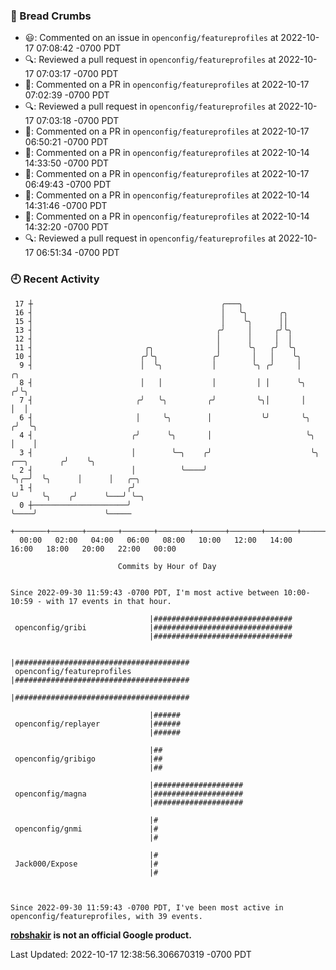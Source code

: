 ### 🍞 Bread Crumbs

 * 😃: Commented on an issue in `openconfig/featureprofiles` at 2022-10-17 07:08:42 -0700 PDT
 * 🔍: Reviewed a pull request in  `openconfig/featureprofiles` at 2022-10-17 07:03:17 -0700 PDT
 * 💬: Commented on a PR in  `openconfig/featureprofiles` at 2022-10-17 07:02:39 -0700 PDT
 * 🔍: Reviewed a pull request in  `openconfig/featureprofiles` at 2022-10-17 07:03:18 -0700 PDT
 * 💬: Commented on a PR in  `openconfig/featureprofiles` at 2022-10-17 06:50:21 -0700 PDT
 * 💬: Commented on a PR in  `openconfig/featureprofiles` at 2022-10-14 14:33:50 -0700 PDT
 * 💬: Commented on a PR in  `openconfig/featureprofiles` at 2022-10-17 06:49:43 -0700 PDT
 * 💬: Commented on a PR in  `openconfig/featureprofiles` at 2022-10-14 14:31:46 -0700 PDT
 * 💬: Commented on a PR in  `openconfig/featureprofiles` at 2022-10-14 14:32:20 -0700 PDT
 * 🔍: Reviewed a pull request in  `openconfig/featureprofiles` at 2022-10-17 06:51:34 -0700 PDT

### 🕘 Recent Activity
```
 17 ┼                                          ╭───╮
 16 ┤                                          │   ╰╮       ╭╮
 15 ┤                                          │    ╰╮      ││
 13 ┤                                         ╭╯     │     ╭╯╰╮
 12 ┤                                         │      │     │  │
 11 ┤                         ╭╮              │      ╰╮   ╭╯  ╰╮
 10 ┤                        ╭╯╰╮            ╭╯       │   │    ╰╮
  9 ┤                        │  ╰╮           │        ╰╮ ╭╯     │                     ╭╮
  8 ┤                        │   │           │         │ │      ╰╮                   ╭╯╰╮
  7 ┤                       ╭╯   ╰╮         ╭╯         ╰╮│       │                   │  │
  6 ┤                       │     ╰╮        │           ╰╯       ╰╮                 ╭╯  ╰╮
  4 ┤                      ╭╯      ╰╮       │                     ╰╮                │    │
  3 ┤                      │        ╰─╮    ╭╯                      ╰╮   ╭──╮       ╭╯    ╰╮
  2 ┤                      │          ╰────╯                        ╰╮╭─╯  ╰╮      │      │   ╭─╮
  1 ┤                     ╭╯                                         ╰╯     ╰╮    ╭╯      ╰───╯ ╰─╮
  0 ┼─────────────────────╯                                                  ╰────╯               ╰─────
    +───────+───────+───────+───────+───────+───────+───────+───────+───────+───────+───────+───────+────
  00:00   02:00   04:00   06:00   08:00   10:00   12:00   14:00   16:00   18:00   20:00   22:00   00:00   

						Commits by Hour of Day


Since 2022-09-30 11:59:43 -0700 PDT, I'm most active between 10:00-10:59 - with 17 events in that hour.

```



```
                               |###############################
 openconfig/gribi              |###############################
                               |###############################

                               |#######################################
 openconfig/featureprofiles    |#######################################
                               |#######################################

                               |######
 openconfig/replayer           |######
                               |######

                               |##
 openconfig/gribigo            |##
                               |##

                               |####################
 openconfig/magna              |####################
                               |####################

                               |#
 openconfig/gnmi               |#
                               |#

                               |#
 Jack000/Expose                |#
                               |#



Since 2022-09-30 11:59:43 -0700 PDT, I've been most active in openconfig/featureprofiles, with 39 events.

```
**[robshakir](mailto:robjs@google.com) is not an official Google product.**  


Last Updated: 2022-10-17 12:38:56.306670319 -0700 PDT
